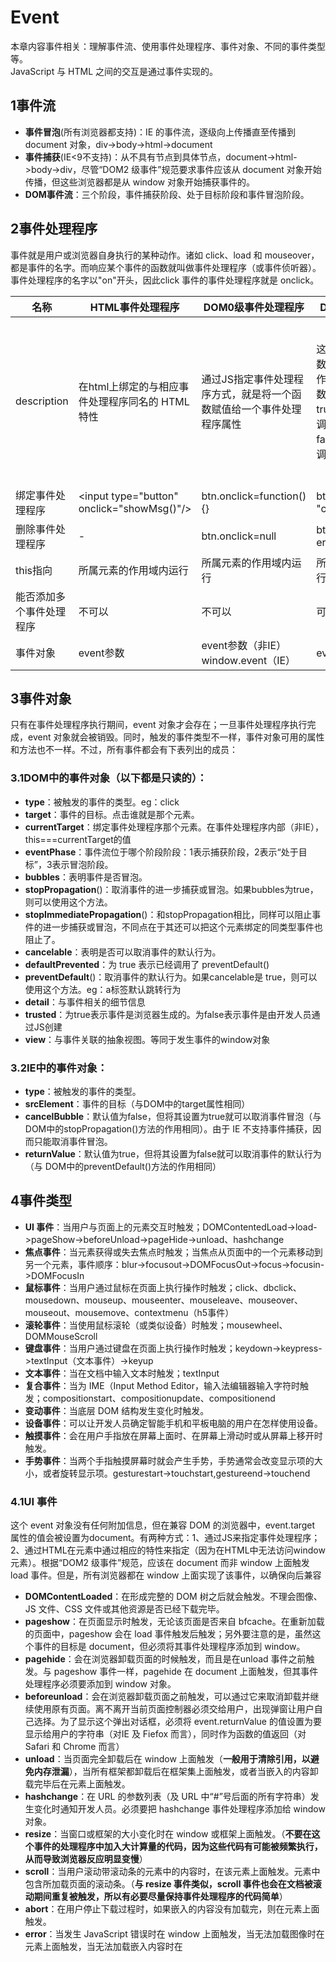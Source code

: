 # Event
本章内容事件相关：理解事件流、使用事件处理程序、事件对象、不同的事件类型等。<br/>
JavaScript 与 HTML 之间的交互是通过事件实现的。

## 1事件流
* **事件冒泡**(所有浏览器都支持)：IE 的事件流，逐级向上传播直至传播到 document 对象，div->body->html->document
* **事件捕获**(IE<9不支持)：从不具有节点到具体节点，document->html->body->div，尽管“DOM2 级事件”规范要求事件应该从 document 对象开始传播，但这些浏览器都是从 window 对象开始捕获事件的。
* **DOM事件流**：三个阶段，事件捕获阶段、处于目标阶段和事件冒泡阶段。

## 2事件处理程序
事件就是用户或浏览器自身执行的某种动作。诸如 click、load 和 mouseover，都是事件的名字。而响应某个事件的函数就叫做事件处理程序（或事件侦听器）。事件处理程序的名字以"on"开头，因此click 事件的事件处理程序就是 onclick。

| 名称 |HTML事件处理程序|DOM0级事件处理程序| DOM2级事件处理程序 | IE事件处理程序 |
| --- | --- | --- | --- | --- |
| description |在html上绑定的与相应事件处理程序同名的 HTML 特性  | 通过JS指定事件处理程序方式，就是将一个函数赋值给一个事件处理程序属性 |这两个方法接受3个参数：要处理的事件名、作为事件处理程序的函数和一个布尔值。true，表示在捕获阶段调用事件处理程序；false，表示在冒泡阶段调用事件处理程序  | 这两个方法接受两个参数：事件处理程序名称与事件处理程序函数。由于IE8及更早版本只支持事件冒泡，所以通过attachEvent()添加的事件处理程序都会被添加到冒泡阶段 |
| 绑定事件处理程序 | \<input type="button" onclick="showMsg()"\/> | btn.onclick=function(){} | btn.addEventListener( "click",handle,false) | btn.attachEvent( "onclick",handle) |
| 删除事件处理程序 | - | btn.onclick=null | btn.removeEventListen er("click",handle,false)|btn.detachEvent( "onclick",handle) |
| this指向 | 所属元素的作用域内运行 | 所属元素的作用域内运行 | 所属元素的作用域内运行 | 在全局作用域中运行 |
| 能否添加多个事件处理程序 | 不可以 | 不可以 | 可以 | 可以 |
| 事件对象 | event参数 | event参数（非IE）window.event（IE） | event参数 | event参数 或 window.event |

## 3事件对象
只有在事件处理程序执行期间，event 对象才会存在；一旦事件处理程序执行完
成，event 对象就会被销毁。同时，触发的事件类型不一样，事件对象可用的属性和方法也不一样。不过，所有事件都会有下表列出的成员：
### 3.1DOM中的事件对象（以下都是只读的）：
* **type**：被触发的事件的类型。eg：click
* **target**：事件的目标。点击谁就是那个元素。
* **currentTarget**：绑定事件处理程序那个元素。在事件处理程序内部（非IE），this===currentTarget的值
* **eventPhase**：事件流位于哪个阶段阶段：1表示捕获阶段，2表示“处于目标”，3表示冒泡阶段。
* **bubbles**：表明事件是否冒泡。
* **stopPropagation**()：取消事件的进一步捕获或冒泡。如果bubbles为true，则可以使用这个方法。
* **stopImmediatePropagation**()：和stopPropagation相比，同样可以阻止事件的进一步捕获或冒泡，不同点在于其还可以把这个元素绑定的同类型事件也阻止了。
* **cancelable**：表明是否可以取消事件的默认行为。
* **defaultPrevented**：为 true 表示已经调用了 preventDefault()
* **preventDefault**()：取消事件的默认行为。如果cancelable是 true，则可以使用这个方法。eg：a标签默认跳转行为
* **detail**：与事件相关的细节信息
* **trusted**：为true表示事件是浏览器生成的。为false表示事件是由开发人员通过JS创建
* **view**：与事件关联的抽象视图。等同于发生事件的window对象
### 3.2IE中的事件对象：
* **type**：被触发的事件的类型。
* **srcElement**：事件的目标（与DOM中的target属性相同）
* **cancelBubble**：默认值为false，但将其设置为true就可以取消事件冒泡（与DOM中的stopPropagation()方法的作用相同）。由于 IE 不支持事件捕获，因而只能取消事件冒泡。
* **returnValue**：默认值为true，但将其设置为false就可以取消事件的默认行为（与
DOM中的preventDefault()方法的作用相同）

## 4事件类型

* **UI 事件**：当用户与页面上的元素交互时触发；DOMContentedLoad->load->pageShow->beforeUnload->pageHide->unload、hashchange
* **焦点事件**：当元素获得或失去焦点时触发；当焦点从页面中的一个元素移动到另一个元素，事件顺序：blur->focusout->DOMFocusOut->focus->focusin->DOMFocusIn
* **鼠标事件**：当用户通过鼠标在页面上执行操作时触发；click、dbclick、mousedown、mouseup、mouseenter、mouseleave、mouseover、mouseout、mousemove、contextmenu（h5事件）
* **滚轮事件**：当使用鼠标滚轮（或类似设备）时触发；mousewheel、DOMMouseScroll
* **键盘事件**：当用户通过键盘在页面上执行操作时触发；keydown->keypress->textInput（文本事件）->keyup
* **文本事件**：当在文档中输入文本时触发；textInput
* **复合事件**：当为 IME（Input Method Editor，输入法编辑器输入字符时触发；compositionstart、compositionupdate、compositionend
* **变动事件**：当底层 DOM 结构发生变化时触发。
* **设备事件**：可以让开发人员确定智能手机和平板电脑的用户在怎样使用设备。
* **触摸事件**：会在用户手指放在屏幕上面时、在屏幕上滑动时或从屏幕上移开时触发。
* **手势事件**：当两个手指触摸屏幕时就会产生手势，手势通常会改变显示项的大小，或者旋转显示项。gesturestart->touchstart,gestureend->touchend

### 4.1UI 事件
这个 event 对象没有任何附加信息，但在兼容 DOM 的浏览器中，event.target 属性的值会被设置为document。有两种方式：1、通过JS来指定事件处理程序；2、通过HTML在<body>元素中通过相应的特性来指定（因为在HTML中无法访问window元素）。根据“DOM2 级事件”规范，应该在 document 而非 window 上面触发 load 事件。但是，所有浏览器都在 window 上面实现了该事件，以确保向后兼容
* **DOMContentLoaded**：在形成完整的 DOM 树之后就会触发。不理会图像、JS 文件、CSS 文件或其他资源是否已经下载完毕。
* **pageshow**：在页面显示时触发，无论该页面是否来自 bfcache。在重新加载的页面中，pageshow 会在 load 事件触发后触发；另外要注意的是，虽然这个事件的目标是 document，但必须将其事件处理程序添加到 window。
* **pagehide**：会在浏览器卸载页面的时候触发，而且是在unload 事件之前触发。与 pageshow 事件一样，pagehide 在 document 上面触发，但其事件处理程序必须要添加到 window 对象。
* **beforeunload**：会在浏览器卸载页面之前触发，可以通过它来取消卸载并继续使用原有页面。离不离开当前页面控制器必须交给用户，出现弹窗让用户自己选择。为了显示这个弹出对话框，必须将 event.returnValue 的值设置为要显示给用户的字符串（对IE 及 Fiefox 而言），同时作为函数的值返回（对 Safari 和 Chrome 而言）
* **unload**：当页面完全卸载后在 window 上面触发（**一般用于清除引用，以避免内存泄漏**），当所有框架都卸载后在框架集上面触发，或者当嵌入的内容卸载完毕后在<object>元素上面触发。
* **hashchange**：在 URL 的参数列表（及 URL 中“#”号后面的所有字符串）发生变化时通知开发人员。必须要把 hashchange 事件处理程序添加给 window 对象。
* **resize**：当窗口或框架的大小变化时在 window 或框架上面触发。（**不要在这个事件的处理程序中加入大计算量的代码，因为这些代码有可能被频繁执行，从而导致浏览器反应明显变慢**）
* **scroll**：当用户滚动带滚动条的元素中的内容时，在该元素上面触发。<body>元素中包含所加载页面的滚动条。（**与 resize 事件类似，scroll 事件也会在文档被滚动期间重复被触发，所以有必要尽量保持事件处理程序的代码简单**）
* **abort**：在用户停止下载过程时，如果嵌入的内容没有加载完，则在<object>元素上面触发。
* **error**：当发生 JavaScript 错误时在 window 上面触发，当无法加载图像时在<img>元素上面触发，当无法加载嵌入内容时在<object>元素上面触发，或者当有一或多个框架无法加载时在框架集上面触发。
* **select**：当用户选择文本框（<input>或<texterea>）中的一或多个字符时触发。
* **readystatechange**：提供与文档或元素的加载状态有关的信息，支持readystatechange 事件的每个对象都有一个 readyState 属性，可能有以下5个值中的一个。uninitialized（未初始化，对象存在但尚未初始化）、loading（正在加载，对象正在加载数据）、loaded（加载完毕，对象加载数据完成）、interactive（交互，可以操作对象了，但还没有完全加载）、complete（完成，对象已经加载完毕）；可以用来确定外部的 JavaScript 和 CSS 文件是否已经加载完成，readyState 属性无论等于 "loaded" 还是"complete"都可以表示资源已经可用。
 
#### pageshow和pagehide事件特有的事件对象属性：
* **persisted**：如果页面被保存在了 bfcache 中，则这个属性的值为 true；否则，这个属性的值为 false；对于 pageshow事件，如果页面是从 bfcache 中加载的，那么 persisted 的值就是 true；对于 pagehide 事件，如果页面在卸载之后会被保存在 bfcache 中，那么 persisted 的值也会被设置为 true。因此，当第一次触发 pageshow 时，persisted 的值一定是 false，而在第一次触发 pagehide 时，persisted 就会变成 true（除非页面不会被保存在 bfcache 中）。
`*知识扩展*：Firefox 和 Opera 有一个特性，名叫“往返缓存”（back-forward cache，或 bfcache），可以在用户使用浏览器的“后退”和“前进”按钮时加快页面的转换速度。这个缓存中不仅保存着页面数据，还保存了 DOM 和 JavaScript 的状态；实际上是将整个页面都保存在了内存里。如果页面位于 bfcache 中，那么再次打开该页面时就不会触发 load 事件。`
#### hashchange事件特有的事件对象属性：
* oldURL：("onhashchange" in window) && (document.documentMode ===undefined || document.documentMode > 7)判断支不支持
* newURL：支持 hashchange 事件的浏览器有 IE8+、Firefox 3.6+、Safari 5+、Chrome 和 Opera 10.6+。在这些浏览器中，只有 Firefox 6+、Chrome 和 Opera 支持 oldURL 和 newURL 属性。为此，最好是使用 location对象来确定当前的参数列表
          
### 4.2焦点事件
利用这些事件并与 document.hasFocus()方法及document.activeElement 属性配合，可以知晓用户在页面上的行踪。

* **blur**：在元素失去焦点时触发。这个事件**不会冒泡**；
* **focus**：在元素获得焦点时触发。这个事件**不会冒泡**；
* **focusin/DOMFocusIn**：在元素获得焦点时触发。这个事件与 HTML 事件 focus 等价，但它冒泡。有兼容性问题
* **focusout/DOMFocusOut**：在元素失去焦点时触发。这个事件是 HTML 事件 blur 的通用版本。有兼容性问题

### 4.3鼠标事件
除了 **mouseenter** 和 **mouseleave**，所有鼠标事件都会**冒泡**。
* **click**：在用户单击主鼠标按钮（一般是左边的按钮）或者按下回车键时触发。只有onclick 事件处理程序既可以通过键盘也可以通过鼠标执行。**下面几个只能通过鼠标触发这个事件**。（**只有在同一个元素上相继触发 mousedown 和 mouseup 事件，才会触发 click 事件，mousedown->mouseup->click**）
* **dblclick**：在用户双击主鼠标按钮（一般是左边的按钮）时触发。（**mousedown->mouseup->click->mousedown->mouseup->click->dbclick**）
* **mousedown**：在用户按下了任意鼠标按钮时触发。
* **mouseup**：在用户释放鼠标按钮时触发。
* **mouseenter**：在鼠标光标从元素外部首次移动到元素范围之内时触发。这个事件**不冒泡**
* **mouseleave**：在位于元素上方的鼠标光标移动到元素范围之外时触发。这个事件**不冒泡**
* **mousemove**：当鼠标首次移入元素内会触发，同时在其子元素移入移除都会触发。
* **mouseover**：在鼠标移除该元素会触发，同时在其子元素移入移除都会触发。
* **contextmenu**（h5事件）：点击非主鼠标按钮触发。可以自定义上下文菜单，可取消默认行为。

#### 鼠标事件特有的事件对象属性：

* **clientX**：表示事件发生时鼠标指针在**视口**中的水平位置。
* **clientY**：表示事件发生时鼠标指针在**视口**中的垂直位置。
* **pageX**：表示事件发生时鼠标指针在**页面**中的水平位置。
* **pageY**：表示事件发生时鼠标指针在**页面**中的垂直位置。
* **screenX**：相对于**整个电脑屏幕**的水平位置。
* **screenY**：相对于**整个电脑屏幕**的垂直位置。
* **shiftKey/ctrlKey/altKey/metaKey(ie<9不支持metaKey)** ：修改键布尔值，虽然鼠标事件主要是使用鼠标来触发的，但在按下鼠标时键盘上的某些键的状态也可以影响到所要采取的操作。这些修改键就是 Shift、Ctrl、Alt 和 Meta（在 Windows 键盘中是 Windows 键，在mac中是 Cmd 键）
* **relatedTarget/fromElement（ie<9的mouseover事件）/toElement（ie<9的mouseout事件）**：相关元素（**这个属性只对于 mouseover和mouseout事件才包含值；对于其他事件，这个属性的值是null**）。从当前元素转移到另外一个元素，当前元素或另外一个元素就是相关元素，要看是哪个事件类型。

#### **mousedown** 和 **mouseup**事件，除了有以上事件对象属性之外，还有下面特殊属性：
* **button**：0表示主鼠标按钮，1表示中间的鼠标按钮（鼠标滚轮按钮）2表示次鼠标按钮。

#### **IE** 也通过下列属性为**鼠标事件**提供了更多信息:
* **offsetX**：相对于**目标元素**的水平位置。目标元素就是target点击元素本身。
* **offsetY**：相对于**目标元素**的垂直位置。
* **shiftLeft/ctrlLeft/altLeft**：布尔值，表示是否按下了 Shift/Ctrl/Alt 键。如果shiftLeft/ctrlLeft/altLeft的值为true，则对应shiftKey/ctrlKey/altKey的值也为 true。


`*注意*：1、在页面没有滚动的情况下，pageX 和 pageY 的值与 clientX 和 clientY 的值相等；IE8 及更早版本不支持事件对象上的页面坐标，但可以通过计算得到 pageX = event.clientX + (document.body.scrollLeft ||
 document.documentElement.scrollLeft)
 2、iOS 和 Android 设备的实现非常特别，因为这些设备没有鼠标。在面向 iPhone 和 iPod 中的 Safari开发时，要记住以下几点。
 不支持 dblclick 事件。双击浏览器窗口会放大画面，而且没有办法改变该行为。
轻击可单击元素会触发 mousemove 事件。如果此操作会导致内容变化，将不再有其他事件发生；如果屏幕没有因此变化，那么会依次发生 mousedown、mouseup 和 click 事件。轻击不可单击的元素不会触发任何事件。可单击的元素是指那些单击可产生默认操作的元素（如链接），或者那些已经被指定了 onclick 事件处理程序的元素。
mousemove 事件也会触发 mouseover 和 mouseout 事件。
两个手指放在屏幕上且页面随手指移动而滚动时会触发 mousewheel 和 scroll 事件。`

### 4.4滚轮事件

* **mousewheel/DOMMouseScroll（Firefox）**：这个事件跟踪鼠标滚轮，类似于 Mac 的触控板。

滚轮事件的事件对象属性除包含**鼠标事件**的所有标准信息外，mousewheel还包含一个特殊的 wheelDelta 属性，而DOMMouseScroll将滚轮信息保存在detail属性中：

* wheelDelta：滚动的倍数。

### 4.5键盘事件

* **keydown**：当用户按下键盘上的任意键时触发，而且如果按住不放的话，会重复触发此事件。在文本框发生变化之前被触发的；
* **keypress**：当用户按下键盘上的字符键（插入或删除字符）时触发，而且如果按住不放的话，会重复触发此事件。在文本框发生变化之前被触发的；按下 Esc 键也会触发这个事件。Safari 3.1 之前的版本也会在用户按下非字符键时触发 keypress事件。
* **keyup**：当用户释放键盘上的键时触发。在文本框已经发生变化之后被触发的;
#### 键盘事件特有的事件对象属性：
由于存在跨浏览器问题，因此不推荐使用 key、keyIdentifier 或 char，location或keyLocation。

* **shiftKey/ctrlKey/altKey/metaKey(ie<9不支持metaKey)** ：键盘事件与鼠标事件一样，都支持相同的修改键；
* **keyCode**：在发生 keydown 和 keyup 事件时，keyCode 属性的值与 ASCII 码中对应小写字母或数字的编码相同；
* **charCode**：这个属性只有在发生keypress 事件时才包含值，按下的那个键所代表字符的 ASCII 编码。此时的 keyCode通常等于0或者也可能等于所按键的键码；在取得了字符编码之后，就可以使用 String.fromCharCode()将其转换成实际的字符
* **key**：为了取代 keyCode，值就是相应的文本字符（如“k”或“M”）；在按下非字符键时， key 的值是相应键的名（如“Shift”或“Down”）。
* **char**：在按下字符键时的行为与 key 相同，但在按下非字符键时值为 null。
* **keyIdentifier**：在按下非字符键（例如 Shift）的情况下与 key 的值相同，返回一个格式类似“U+0000”的字符串，表示 Unicode 值
* **location/keyLocation**（Safari 和 Chrome）：这是一个数值，表示按下了什么位置上的键：0 表示默认键盘，1 表示左侧位置（例如左位的 Alt 键），2 表示右侧位置（例如右侧的 Shift 键），3 表示数字小键盘，4 表示移动设备键盘（也就是虚拟键盘），5 表示手柄（如任天堂 Wii 控制器）。但即有 bug——值始终是 0，除非按下
了数字键盘（此时，值 为 3）；否则，不会是 1、2、4、5

### 4.6文本事件

* **textInput**：在文本插入文本框之前会触发 textInput 事件。keypress->textInput，它俩区别之一就是任何可以获得焦点的元素都可以触发 keypress 事件，但只有可编辑区域才能触发 textInput事件。区别之二是 textInput 事件只会在用户按下能够输入实际字符的键时才会被触发，而 keypress事件则在按下那些能够影响文本显示的键时也会触发（例如退格键）。

#### 文本事件特有的事件对象属性：

* **data**：用户输入的字符（而非字符编码）。
* **inputMethod**：只有IE支持，表示把文本输入到文本框中的方式。

### 4.7复合事件
IE9+唯一支持复合事件的浏览器。要确定浏览器是否支持复合事件，可以使用document.implementation.hasFeature("CompositionEvent", "3.0")
* **compositionstart**：在 IME 的文本复合系统打开时触发，表示要开始输入了。
* **compositionupdate**：在向输入字段中插入新字符时触发。
* **compositionend**：在 IME 的文本复合系统关闭时触发，表示返回正常键盘输入状态。
#### 复合事件特有的事件对象属性：

* **data**：如果在 compositionstart 事件发生时访问，包含正在编辑的文本（例如，已经选中的需要马上替换的文本）；如果在 compositionupdate 事件发生时访问，包含正插入的新字符；如果在 compositionend 事件发生时访问，包含此次输入会话中插入的所有字符
### 4.8变动事件
* **DOMSubtreeModified**：在 DOM 结构中发生任何变化时触发。这个事件在其他任何事件触发后都会触发。
* **DOMNodeInserted**：在一个节点作为子节点被插入到另一个节点中时触发。在这个事件触发时，节点已经被插入到了新的父节点中。**会冒泡**
* **DOMNodeRemoved**：在节点从其父节点中被移除时触发。在这个事件触发时，节点尚未从其父节点删除，因此其 parentNode 属性仍然指向父节点（与 event.relatedNode 相同）。**会冒泡**
* **DOMNodeInsertedIntoDocument**：会在新插入的节点上面触发。这个事件在 DOMNodeInserted 之后触发。**不会冒泡**
* **DOMNodeRemovedFromDocument**：如果被移除的节点包含子节点，那么在其所有子节点以及这个被移除的节点上会相继触发。这个事件在 DOMNodeRemoved 之后触发。**不会冒泡**
* **DOMAttrModified**：在特性被修改之后触发。
* **DOMCharacterDataModified**：在文本节点的值发生变化时触发。
### 4.9设备事件

* **orientationchange**：移动 Safari，只要用户改变了设备的查看（横向或纵向）模式就会触发。**window.orientation**，0 表示肖像模式，90 表示向左旋转的横向模式（“主屏幕”按钮在右侧），-90 表示向右旋转的横向模式（“主屏幕”按钮在左侧）
* MozOrientation：只有带加速计的设备才支持该事件，event 对象包含三个属性：x、y 和 z。这几个属性的值都介于 1 到-1 之间，表示不同坐标轴上的方向。在静止状态下，x 值为 0，y 值为 0，z 值为 1（表示设备处于竖直状态）。如果设备向右倾斜，x 值会减小；反之，向左倾斜，x 值会增大。类似地，如果设备向远离用户的方向倾斜，y 值会减小，向接近用户的方向倾斜，y 值会增大。z 轴检测垂直加速度度，1 表示静止不动，在设备移动时值会减小。（失重状态下值为 0）这是一个实验性 API，将来可能会变（可能会被其他事件取代）
* deviceorientation：与 MozOrientation 事件类似。它也是在加速计检测到设备方向变化时在 window 对象上触发，而且具有与 MozOrientation 事件相同的支持限制。不过，deviceorientation 事件的意图是告诉开发人员设备在空间中朝向哪儿，而
不是如何移动。事件对象包含以下 5 个属性。
    * alpha：在围绕 z 轴旋转时（即左右旋转时），y 轴的度数差；是一个介于 0 到 360 之间的浮点数。
    * beta：在围绕 x 轴旋转时（即前后旋转时），z 轴的度数差；是一个介于180 到 180 之间的浮点数。
    * gamma：在围绕 y 轴旋转时（即扭转设备时），z 轴的度数差；是一个介于90 到 90 之间的浮点数。
    * absolute：布尔值，表示设备是否返回一个绝对值。
    * compassCalibrated：布尔值，表示设备的指南针是否校准过。
* devicemotion：告诉开发人员设备什么时候移动，而不仅仅是设备方向如何改变。例如，通过 devicemotion 能够检测到设备是不是正在往下掉，或者是不是被走着的人拿在手里。事件对象包含以下属性：
    * acceleration：一个包含 x、y 和 z 属性的对象，在不考虑重力的情况下，告诉你在每个方向上的加速度。
    * accelerationIncludingGravity：一个包含 x、y 和 z 属性的对象，在考虑 z 轴自然重力加速度的情况下，告诉你在每个方向上的加速度。
    * interval：以毫秒表示的时间值，必须在另一个 devicemotion 事件触发前传入。这个值在每个事件中应该是一个常量。
    * rotationRate：一个包含表示方向的 alpha、beta 和 gamma 属性的对象。 

### 4.10触摸事件
下面这几个事件都会冒泡。
* **touchstart**：当手指触摸屏幕时触发；即使已经有一个手指放在了屏幕上也会触发。
* **touchmove**：当手指在屏幕上滑动时连续地触发。在这个事件发生期间，调用preventDefault()可以阻止滚动。
* **touchend**：当手指从屏幕上移开时触发。注意，在 touchend 事件发生时，touches集合中就没有任何 Touch 对象了，因为不存在活动的触摸操作；此时，就必须转而使用 changeTouchs集合。
* **touchcancel**：当系统停止跟踪触摸时触发。关于此事件的确切触发时间，文档中没有明确说明。
#### 触摸事件特有的事件对象属性：
每个触摸事件的event对象都提供了在鼠标事件中常见的属性：bubbles、cancelable、view、clientX、clientY、screenX、screenY、detail、altKey、shiftKey、ctrlKey 和 metaKey。还包含下列三个用于跟踪触摸的属性：

* touches：表示当前跟踪的触摸操作的 Touch 对象的数组。
* targetTouchs：特定于事件目标的 Touch 对象的数组。
* changeTouches：表示自上次触摸以来发生了什么改变的 Touch 对象的数组。
每个 Touch 对象包含下列属性：

    * clientX：触摸目标在视口中的 x 坐标。
    * clientY：触摸目标在视口中的 y 坐标。
    * identifier：标识触摸的唯一 ID。
    * pageX：触摸目标在页面中的 x 坐标。
    * pageY：触摸目标在页面中的 y 坐标。
    * screenX：触摸目标在屏幕中的 x 坐标。
    * screenY：触摸目标在屏幕中的 y 坐标。
    * target：触摸的 DOM 节点目标。

    
`补充：在触摸屏幕上的元素时，这些事件（包括鼠标事件）发生的顺序如下：(1) touchstart
(2) mouseover
(3) mousemove（一次）
(4) mousedown
(5) mouseup
(6) click
(7) touchend 目前只有 iOS 版 Safari 支持多点触摸。
桌面版 Firefox 6+和 Chrome 也支持触摸事件`
### 4.11手势事件
只有两个手指都触摸到事件的接收容器时才会触发这些事件。这些事件都冒泡。当一个手指放在屏幕上时，会触发 touchstart 事件。如果另一个手指又放在了屏幕上，则会先触发 gesturestart 事件，随后触发基于该手指的 touchstart事件。如果一个或两个手指在屏幕上滑动，将会触发 gesturechange 事件。但只要有一个手指移开，就会触发 gestureend 事件，紧接着又会触发基于该手指的 touchend 事件。
* gesturestart：当一个手指已经按在屏幕上而另一个手指又触摸屏幕时触发。
* gesturechange：当触摸屏幕的任何一个手指的位置发生变化时触发。
* gestureend：当任何一个手指从屏幕上面移开时触发。
#### 手势事件特有的事件对象属性：
与触摸事件一样，bubbles、cancelable、view、clientX、clientY、screenX、screenY、detail、altKey、shiftKey、ctrlKey 和 metaKey。还包含两个额外的属性：

* rotation：表示手指变化引起的旋转角度，负值表示逆时针旋转，正值表示顺时针旋转（该值从 0 开始）。
* scale：表示两个手指间距离的变化情况（例如向内收缩会缩短距离）；这个值从 1 开始，并随距离拉大而增长，随距离缩短而减小。

## 5内存和性能
在 JavaScript 中，添加到页面上的事件处理程序数量将直接关系到页面的整体运行性能。导致这一问题的原因是多方面的。首先，每个函数都是对象，都会占用内存；内存中的对象越多，性能就越差。其次，必须事先指定所有事件处理程序而导致的 DOM 访问次数，会延迟整个页面的交互就绪时间。方案一：对“事件处理程序过多”问题的解决方案就是**事件委托**。所有用到按钮的事件（click、mousedown、mouseup、keydown、keyup 和 keypress）都适合采用事件委托技术。虽然 mouseover 和 mouseout 事件也冒泡，但要适当处理它们并不容易，而且经常需要计算元素的位置。（因为当鼠标从一个元素移到其子节点时，或者当鼠标移出该元素时，都会触发 mouseout 事件。）如果可行的话，也可以考虑为 document 对象添加一个事件处理程序。这样好处：

1. document 对象很快就可以访问，而且可以在页面生命周期的任何时点上为它添加事件处理程序（无需等待 DOMContentLoaded 或 load 事件）。换句话说，只要可单击的元素呈现在页面上，就可以立即具备适当的功能。
2. 在页面中设置事件处理程序所需的时间更少。只添加一个事件处理程序所需的 DOM 引用更少，所花的时间也更少。
3. 整个页面占用的内存空间更少，能够提升整体性能。
方案二：移除事件处理程序，你知道某个元素即将被移除，那么最好手工移除事件处理程序，有的浏览器（尤其是 IE）在这种情况下不会作出恰当地处理，它们很有可能会将对元素和对事件处理程序的引用都保存在内存中；在页面卸载之前，先通过 onunload 事件处理程序移除所有事件处理程序
## 6模拟事件

通过JavaScript 在任意时刻来触发特定的事件，DOM2 级规范为此规定了模拟特定事件的方式，IE9、Opera、Firefox、Chrome 和 Safari 都支持这种方式。IE 有它自己模拟
事件的方式。
### 6.1DOM中的事件模拟
通过document.createEvent()来创建 event 对象，这个方法接收一个参数（若为CustomEvent，自定义事件，返回的对象有一个名为initCustomEvent(type,bubbles（布尔值,是否应该冒泡）,cancelable（布尔值,是否可以取消）,detail（任意值，保存在 event 对象的 detail 属性中的方法）)，即表示要创建的事件类型的字符串。并通过调用 dispatchEvent()来触发事件，，需要传入一个参数，即表示要触发事件的 event 对象。在 DOM2 级中，所有这些字符串都使用英文复数形式，而在 DOM3级中都变成了单数。这个字符串可以是下列几字符串之一。

* UIEvents：一般化的 UI 事件。鼠标事件和键盘事件都继承自 UI 事件。DOM3 级中是 UIEvent。
* MouseEvents：一般化的鼠标事件。DOM3 级中是 MouseEvent。模拟鼠标事件：initMouseEvent()来创建事件对象。模拟键盘事件：initKeyEvent()
* MutationEvents：一般化的 DOM 变动事件。DOM3 级中是 MutationEvent。initMutationEvent()
* HTMLEvents：一般化的 HTML 事件。没有对应的 DOM3 级事件（HTML 事件被分散到其他类别中）。
### 6.2IE中的事件模拟
在 IE8 及之前版本中模拟事件与在 DOM 中模拟事件的思路相似：先创建 event 对象，然后为其指定相应的信息，然后再使用该对象来触发事件。document.createEventObject()不接受参数，会返回一个通用的 event 对象，然后，你必须手工为这个对象添加所有必要的信息（eg：event.screenX = 100;），是在目标上调用 fireEvent(事件处理程序名称（eg："onkeypress"）, event)方法，会自动为event 对象添加 srcElement 和 type 属性；其他属性则都是必须通过手工添加的。

```
//跨浏览器封装
var EventUtil = {
 //绑定事件
 addHandler: function(element, type, handler){
     if (element.addEventListener){
        element.addEventListener(type, handler, false);
     } else if (element.attachEvent){
        element.attachEvent("on" + type, handler);
     } else {
        element["on" + type] = handler;
     }
 },
 //移除事件
 removeHandler: function(element, type, handler){
     if (element.removeEventListener){
        element.removeEventListener(type, handler, false);
     } else if (element.detachEvent){
        element.detachEvent("on" + type, handler);
     } else {
        element["on" + type] = null;
     }
 },
 //事件对象
 getEvent: function(event){
    return event ? event : window.event;
 },
 //事件目标
 getTarget: function(event){
    return event.target || event.srcElement;
 },
 //阻止默认行为
 preventDefault: function(event){
     if (event.preventDefault){
        event.preventDefault();
     } else {
        event.returnValue = false;
     }
 }, 
 //阻止冒泡
 stopPropagation: function(event){ 
     if (event.stopPropagation){
        event.stopPropagation();
     } else {
        event.cancelBubble = true;
     }
 },
 //获取相关元素
 getRelatedTarget: function(event){
     if (event.relatedTarget){
        return event.relatedTarget;
     } else if (event.toElement){
        return event.toElement;
     } else if (event.fromElement){
        return event.fromElement;
     } else {
        return null;
     }
 }, 
 //按钮类型 IE8 及之前版本也提供了 button 属性，但这个属性的值与DOM的button 属性有很大差异。所以做了以下匹配：
 getButton: function(event){
     if (document.implementation.hasFeature("MouseEvents", "2.0")){
        return event.button;
     } else {
         switch(event.button){
             case 0: //表示没有按下按钮
             case 1: //表示按下了主鼠标按钮
             case 3: //表示同时按下了主、次鼠标按钮
             case 5: //表示同时按下了主鼠标按钮和中间的鼠标按钮
             case 7: //表示同时按下了三个鼠标按钮
                return 0; 
             case 2: //表示按下了次鼠标按钮
             case 6: //表示同时按下了次鼠标按钮和中间的鼠标按钮
                return 2;
             case 4: //表示按下了中间的鼠标按钮
                return 1;
         }
     }
 }, 
 getWheelDelta: function(event){
     if (event.wheelDelta){
     //当用户向前滚动鼠标滚轮时，wheelDelta 是 120 的倍数；当用户向后滚动鼠标滚轮时，wheelDelta 是-120 的倍数；但是，在 Opera9.5之前的版本中，wheelDelta 值的正负号是颠倒的
        return (client.engine.opera && client.engine.opera < 9.5 ?
        -event.wheelDelta : event.wheelDelta);
     } else {
     //Firefox 当向前滚动鼠标滚轮时，这个属性的值是-3 的倍数，当向后滚动鼠标滚轮时，这个属性的值是 3 的倍数
        return -event.detail * 40;
     } 
 },
 getCharCode: function(event){
     if (typeof event.charCode == "number"){
     //在不支持charCode这个属性的浏览器中，值为 undefined
        return event.charCode;
     } else {
     //IE8及之前版本和Opera则是在keyCode 中保存字符的 ASCII编码
        return event.keyCode;
     }
 },
}; 
```
